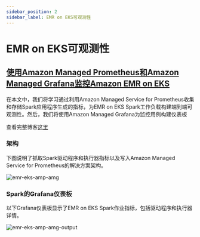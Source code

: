 ```yaml
---
sidebar_position: 2
sidebar_label: EMR on EKS可观测性
---
```


# EMR on EKS可观测性

## [使用Amazon Managed Prometheus和Amazon Managed Grafana监控Amazon EMR on EKS](https://aws.amazon.com/blogs/mt/monitoring-amazon-emr-on-eks-with-amazon-managed-prometheus-and-amazon-managed-grafana/)

在本文中，我们将学习通过利用Amazon Managed Service for Prometheus收集和存储Spark应用程序生成的指标，为EMR on EKS Spark工作负载构建端到端可观测性。然后，我们将使用Amazon Managed Grafana为监控用例构建仪表板

查看完整博客[这里](https://aws.amazon.com/blogs/mt/monitoring-amazon-emr-on-eks-with-amazon-managed-prometheus-and-amazon-managed-grafana/)

### 架构
下图说明了抓取Spark驱动程序和执行器指标以及写入Amazon Managed Service for Prometheus的解决方案架构。

![emr-eks-amp-amg](../../../../../../docs/blueprints/amazon-emr-on-eks/img/emr-eks-amp-amg.png)

### Spark的Grafana仪表板
以下Grafana仪表板显示了EMR on EKS Spark作业指标，包括驱动程序和执行器详情。

![emr-eks-amp-amg-output](../../../../../../docs/blueprints/amazon-emr-on-eks/img/emr-eks-amp-amg-output.png)
